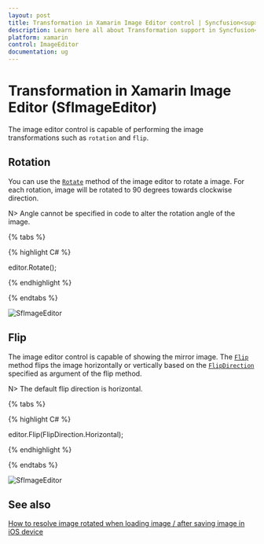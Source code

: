 ```yaml
---
layout: post
title: Transformation in Xamarin Image Editor control | Syncfusion<sup>&reg;</sup>
description: Learn here all about Transformation support in Syncfusion<sup>&reg;</sup> Xamarin Image Editor (SfImageEditor) control and more.
platform: xamarin
control: ImageEditor
documentation: ug
---
```


# Transformation in Xamarin Image Editor (SfImageEditor)

The image editor control is capable of performing the image transformations such as `rotation` and `flip`.

## Rotation

You can use the [`Rotate`](https://help.syncfusion.com/cr/xamarin/Syncfusion.SfImageEditor.XForms.SfImageEditor.html#Syncfusion_SfImageEditor_XForms_SfImageEditor_Rotate) method of the image editor to rotate a image. For each rotation, image will be rotated to 90 degrees towards clockwise direction.

N> Angle cannot be specified in code to alter the rotation angle of the image.

{% tabs %}

{% highlight C# %}

editor.Rotate();

{% endhighlight %}

{% endtabs %}

![SfImageEditor](ImageEditor_images/rotate.jpeg)

## Flip

The image editor control is capable of showing the mirror image. The [`Flip`](https://help.syncfusion.com/cr/xamarin/Syncfusion.SfImageEditor.XForms.SfImageEditor.html#Syncfusion_SfImageEditor_XForms_SfImageEditor_Flip_Syncfusion_SfImageEditor_XForms_FlipDirection_) method flips the image horizontally or vertically based on the [`FlipDirection`](https://help.syncfusion.com/cr/xamarin/Syncfusion.SfImageEditor.XForms.FlipDirection.html) specified as argument of the flip method.

N> The default flip direction is horizontal.

{% tabs %}

{% highlight C# %}

editor.Flip(FlipDirection.Horizontal);

{% endhighlight %}

{% endtabs %}

![SfImageEditor](ImageEditor_images/flip.jpeg)

## See also

[How to resolve image rotated when loading image / after saving image in iOS device](https://support.syncfusion.com/kb/article/8546/how-to-resolve-image-rotated-when-loading-image-after-saving-image-in-ios-device)
